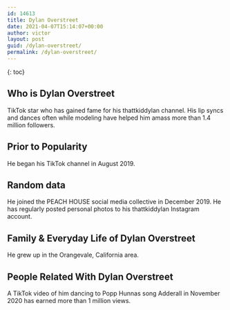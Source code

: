 ```yaml
---
id: 14613
title: Dylan Overstreet
date: 2021-04-07T15:14:07+00:00
author: victor
layout: post
guid: /dylan-overstreet/
permalink: /dylan-overstreet/
---
```



{: toc}


## Who is Dylan Overstreet



TikTok star who has gained fame for his thattkiddylan channel. His lip syncs and dances often while modeling have helped him amass more than 1.4 million followers.

                
                
                
## Prior to Popularity



He began his TikTok channel in August 2019.

                
                
                
## Random data



He joined the PEACH HOUSE social media collective in December 2019. He has regularly posted personal photos to his thattkiddylan Instagram account. 

                
                
                
## Family & Everyday Life of Dylan Overstreet



He grew up in the Orangevale, California area.

                
                
                
## People Related With Dylan Overstreet



A TikTok video of him dancing to Popp Hunnas song Adderall in November 2020 has earned more than 1 million views. 

                
              
            
          
          
          